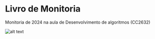 
# Livro de Monitoria

Monitoria de 2024 na aula de Desenvolvimento de algoritmos (CC2632)

![alt text](https://github.com/kauantp/monitoria_Desenvolvimento_de_algoritimos/blob/main/imagens/GitHub.jpeg?raw=true)



